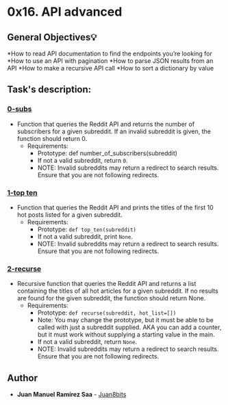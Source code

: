 # 0x16. API advanced

## General Objectives:bulb:
*How to read API documentation to find the endpoints you’re looking for
*How to use an API with pagination
*How to parse JSON results from an API
*How to make a recursive API call
*How to sort a dictionary by value

## Task's description:

### [0-subs](./0-subs.py)
* Function that queries the Reddit API and returns the number of subscribers for a given subreddit. If an invalid subreddit is given, the function should return 0.
  * Requirements:
    * Prototype: def number_of_subscribers(subreddit)
    * If not a valid subreddit, return ```0```.
    * NOTE: Invalid subreddits may return a redirect to search results. Ensure that you are not following redirects.
### [1-top ten](./1-top_ten.py)
* Function that queries the Reddit API and prints the titles of the first 10 hot posts listed for a given subreddit.
  * Requirements:
    * Prototype: ```def top_ten(subreddit)```
    * If not a valid subreddit, print ```None```.
    * NOTE: Invalid subreddits may return a redirect to search results. Ensure that you are not following redirects.
### [2-recurse](./2-recurse.py)
* Recursive function that queries the Reddit API and returns a list containing the titles of all hot articles for a given subreddit. If no results are found for the given subreddit, the function should return None.
  * Requirements:
    * Prototype: ```def recurse(subreddit, hot_list=[])```
    * Note: You may change the prototype, but it must be able to be called with just a subreddit supplied. AKA you can add a counter, but it must work without supplying a    starting value in the main.
    * If not a valid subreddit, return ```None```.
    * NOTE: Invalid subreddits may return a redirect to search results. Ensure that you are not following redirects.
## Author
* **Juan Manuel Ramírez Saa** - [Juan8bits](https://github.com/Juan8bits)
